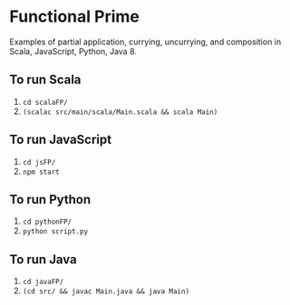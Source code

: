 # Functional Prime

Examples of partial application, currying, uncurrying, and composition in Scala, JavaScript, Python, Java 8.

## To run Scala

1. `cd scalaFP/`
1. `(scalac src/main/scala/Main.scala && scala Main)`

## To run JavaScript

1. `cd jsFP/`
1. `npm start`

## To run Python

1. `cd pythonFP/`
1. `python script.py`

## To run Java

1. `cd javaFP/`
1. `(cd src/ && javac Main.java && java Main)`
